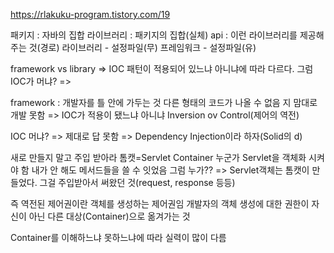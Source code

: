 https://rlakuku-program.tistory.com/19

패키지 : 자바의 집합
라이브러리 : 패키지의 집합(실체)
api : 이런 라이브러리를 제공해주는 것(경로)
라이브러리 - 설정파일(무)
프레임워크 - 설정파일(유)


framework vs library
=> IOC 패턴이 적용되어 있느냐 아니냐에 따라 다르다.
그럼 IOC가 머냐?
=>

framework : 개발자를 틀 안에 가두는 것
다른 형태의 코드가 나올 수 없음
지 맘대로 개발 못함
=> IOC가 적용이 됐느냐 아니냐
Inversion ov Control(제어의 역전)

IOC 머냐? => 제대로 답 못함 => Dependency Injection이라 하자(Solid의 d)

새로 만들지 말고 주입 받아라
톰캣=Servlet Container
누군가 Servlet을 객체화 시켜야 함
내가 안 해도 메서드들을 쓸 수 잇었음
그럼 누가?? => Servlet객체는 톰캣이 만들었다.
그걸 주입받아서 써왔던 것(request, response 등등)

즉 역전된 제어권이란 객체를 생성하는 제어권임
개발자의 객체 생성에 대한 권한이 자신이 아닌 다른 대상(Container)으로 옮겨가는 것

Container를 이해하느냐 못하느냐에 따라 실력이 많이 다름

